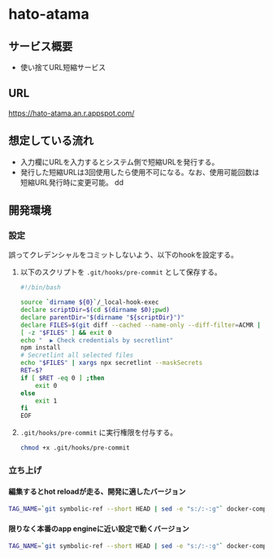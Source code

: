 # hato-atama

## サービス概要
- 使い捨てURL短縮サービス

## URL
<https://hato-atama.an.r.appspot.com/>

## 想定している流れ
- 入力欄にURLを入力するとシステム側で短縮URLを発行する。
- 発行した短縮URLは3回使用したら使用不可になる。なお、使用可能回数は短縮URL発行時に変更可能。
dd
## 開発環境
### 設定
誤ってクレデンシャルをコミットしないよう、以下のhookを設定する。

1. 以下のスクリプトを `.git/hooks/pre-commit` として保存する。
    ```sh
    #!/bin/bash

    source `dirname ${0}`/_local-hook-exec
    declare scriptDir=$(cd $(dirname $0);pwd)
    declare parentDir="$(dirname "${scriptDir}")"
    declare FILES=$(git diff --cached --name-only --diff-filter=ACMR | sed 's| |\\ |g')
    [ -z "$FILES" ] && exit 0
    echo "  ▶ Check credentials by secretlint"
    npm install
    # Secretlint all selected files
    echo "$FILES" | xargs npx secretlint --maskSecrets
    RET=$?
    if [ $RET -eq 0 ] ;then
        exit 0
    else
        exit 1
    fi
    EOF
    ```
1. `.git/hooks/pre-commit` に実行権限を付与する。
    ```sh
    chmod +x .git/hooks/pre-commit
    ```

### 立ち上げ
#### 編集するとhot reloadが走る、開発に適したバージョン
```sh
TAG_NAME=`git symbolic-ref --short HEAD | sed -e "s:/:-:g"` docker-compose -f dev.docker-compose.yml up --build
```

#### 限りなく本番のapp engineに近い設定で動くバージョン
```sh
TAG_NAME=`git symbolic-ref --short HEAD | sed -e "s:/:-:g"` docker-compose -f staging.docker-compose.yml up --build
```

